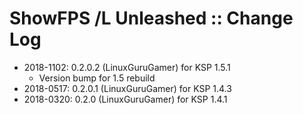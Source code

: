 # ShowFPS /L Unleashed :: Change Log

* 2018-1102: 0.2.0.2 (LinuxGuruGamer) for KSP 1.5.1
	+ Version bump for 1.5 rebuild
* 2018-0517: 0.2.0.1 (LinuxGuruGamer) for KSP 1.4.3
* 2018-0320: 0.2.0 (LinuxGuruGamer) for KSP 1.4.1
